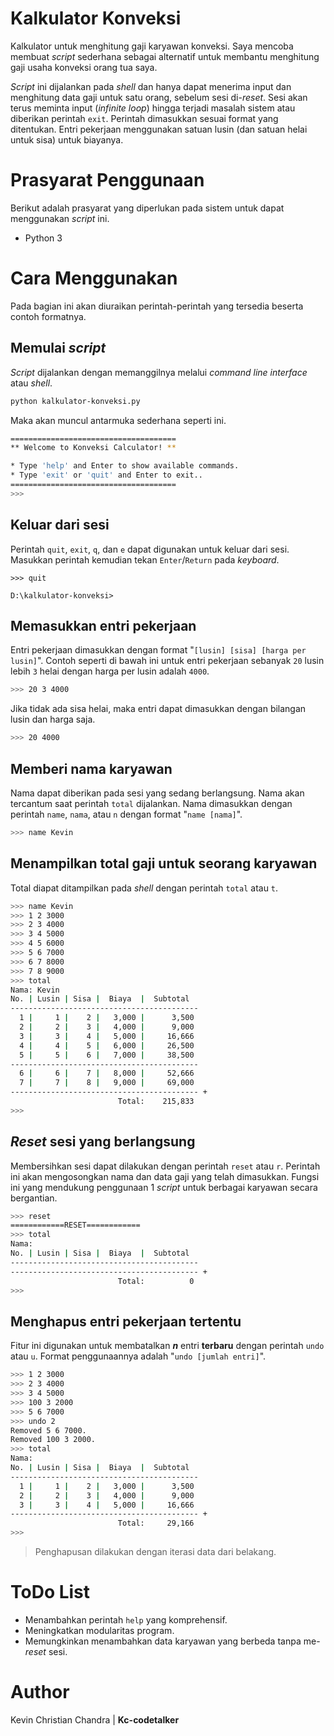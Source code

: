 # Kalkulator Konveksi

Kalkulator untuk menghitung gaji karyawan konveksi. Saya mencoba membuat _script_ sederhana sebagai alternatif untuk membantu menghitung gaji usaha konveksi orang tua saya.

_Script_ ini dijalankan pada _shell_ dan hanya dapat menerima input dan menghitung data gaji untuk satu orang, sebelum sesi di-_reset_. Sesi akan terus meminta input (_infinite loop_) hingga terjadi masalah sistem atau diberikan perintah `exit`. Perintah dimasukkan sesuai format yang ditentukan. Entri pekerjaan menggunakan satuan lusin (dan satuan helai untuk sisa) untuk biayanya.

# Prasyarat Penggunaan
Berikut adalah prasyarat yang diperlukan pada sistem untuk dapat menggunakan _script_ ini.
- Python 3

# Cara Menggunakan

Pada bagian ini akan diuraikan perintah-perintah yang tersedia beserta contoh formatnya.

## Memulai _script_

_Script_ dijalankan dengan memanggilnya melalui _command line interface_ atau _shell_.
```bash
python kalkulator-konveksi.py
```
Maka akan muncul antarmuka sederhana seperti ini.
```bash
=====================================
** Welcome to Konveksi Calculator! **

* Type 'help' and Enter to show available commands.
* Type 'exit' or 'quit' and Enter to exit..
=====================================
>>>
```

## Keluar dari sesi
Perintah `quit`, `exit`, `q`, dan `e` dapat digunakan untuk keluar dari sesi. Masukkan perintah kemudian tekan `Enter`/`Return` pada _keyboard_.
```
>>> quit

D:\kalkulator-konveksi>
```

## Memasukkan entri pekerjaan
Entri pekerjaan dimasukkan dengan format "`[lusin] [sisa] [harga per lusin]`". Contoh seperti di bawah ini untuk entri pekerjaan sebanyak `20` lusin lebih `3` helai dengan harga per lusin adalah `4000`.
```bash
>>> 20 3 4000
```

Jika tidak ada sisa helai, maka entri dapat dimasukkan dengan bilangan lusin dan harga saja.
```bash
>>> 20 4000
```

## Memberi nama karyawan
Nama dapat diberikan pada sesi yang sedang berlangsung. Nama akan tercantum saat perintah `total` dijalankan. Nama dimasukkan dengan perintah `name`, `nama`, atau `n` dengan format "`name [nama]`".
```bash
>>> name Kevin
```

## Menampilkan total gaji untuk seorang karyawan
Total diapat ditampilkan pada _shell_ dengan perintah `total` atau `t`.
```bash
>>> name Kevin
>>> 1 2 3000
>>> 2 3 4000
>>> 3 4 5000
>>> 4 5 6000
>>> 5 6 7000
>>> 6 7 8000
>>> 7 8 9000
>>> total
Nama: Kevin
No. | Lusin | Sisa |  Biaya  |  Subtotal
------------------------------------------
  1 |     1 |    2 |   3,000 |      3,500
  2 |     2 |    3 |   4,000 |      9,000
  3 |     3 |    4 |   5,000 |     16,666
  4 |     4 |    5 |   6,000 |     26,500
  5 |     5 |    6 |   7,000 |     38,500
------------------------------------------
  6 |     6 |    7 |   8,000 |     52,666
  7 |     7 |    8 |   9,000 |     69,000
------------------------------------------ +
                        Total:    215,833
>>>
```

## _Reset_ sesi yang berlangsung
Membersihkan sesi dapat dilakukan dengan perintah `reset` atau `r`. Perintah ini akan mengosongkan nama dan data gaji yang telah dimasukkan. Fungsi ini yang mendukung penggunaan 1 _script_ untuk berbagai karyawan secara bergantian.
```bash
>>> reset
============RESET============
>>> total
Nama:
No. | Lusin | Sisa |  Biaya  |  Subtotal
------------------------------------------
------------------------------------------ +
                        Total:          0
>>>
```

## Menghapus entri pekerjaan tertentu
Fitur ini digunakan untuk membatalkan ___n___ entri __terbaru__ dengan perintah `undo` atau `u`. Format penggunaannya adalah "`undo [jumlah entri]`".
```bash
>>> 1 2 3000
>>> 2 3 4000
>>> 3 4 5000
>>> 100 3 2000
>>> 5 6 7000
>>> undo 2
Removed 5 6 7000.
Removed 100 3 2000.
>>> total
Nama:
No. | Lusin | Sisa |  Biaya  |  Subtotal
------------------------------------------
  1 |     1 |    2 |   3,000 |      3,500
  2 |     2 |    3 |   4,000 |      9,000
  3 |     3 |    4 |   5,000 |     16,666
------------------------------------------ +
                        Total:     29,166
>>>
```
>Penghapusan dilakukan dengan iterasi data dari belakang.

# ToDo List
- Menambahkan perintah `help` yang komprehensif.
- Meningkatkan modularitas program.
- Memungkinkan menambahkan data karyawan yang berbeda tanpa me-_reset_ sesi.

# Author
Kevin Christian Chandra | __Kc-codetalker__